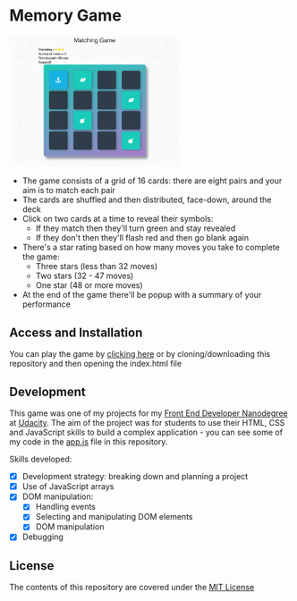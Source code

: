 # Memory Game

<img src="/img/Memory Game Screenshot.png" alt="screenshot of memory game" width="60%" height="60%">

- The game consists of a grid of 16 cards: there are eight pairs and your aim is to match each pair
- The cards are shuffled and then distributed, face-down, around the deck
- Click on two cards at a time to reveal their symbols:
  - If they match then they'll turn green and stay revealed
  - If they don't then they'll flash red and then go blank again
- There's a star rating based on how many moves you take to complete the game:
  - Three stars (less than 32 moves)
  - Two stars (32 - 47 moves) 
  - One star (48 or more moves)
- At the end of the game there'll be popup with a summary of your performance

## Access and Installation

You can play the game by [clicking here][1] or by cloning/downloading this repository and then opening the index.html file

## Development

This game was one of my projects for my [Front End Developer Nanodegree][2] at [Udacity][3]. The aim of the project was for students to use their HTML, CSS and JavaScript skills to build a complex application - you can see some of my code in the [app.js](js/app.js) file in this repository.

Skills developed:

* [x] Development strategy: breaking down and planning a project
* [x] Use of JavaScript arrays
* [x] DOM manipulation:
  * [x] Handling events
  * [x] Selecting and manipulating DOM elements
  * [x] DOM manipulation
* [x] Debugging

## License

The contents of this repository are covered under the [MIT License](LICENSE)

[1]:https://wlabi.github.io/Memory-Game-Udacity-FEND/
[2]:https://eu.udacity.com/course/front-end-web-developer-nanodegree--nd001
[3]:https://eu.udacity.com/
